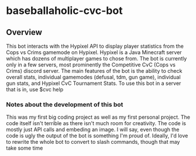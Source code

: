 # baseballaholic-cvc-bot
## Overview
This bot interacts with the Hypixel API to display player statistics from the Cops vs Crims gamemode on Hypixel.
Hypixel is a Java Minecraft server which has dozens of multiplayer games to chose from. 
The bot is currently only in a few servers, most prominently the Competitive CvC (Cops vs Crims) discord server.
The main features of the bot is the ability to check overall stats, individual gamemodes (defusal, tdm, gun game), individual gun stats, and Hypixel CvC Tournament Stats.
To use this bot in a server that is in, use $cvc help

### Notes about the development of this bot
This was my first big coding project as well as my first personal project. The code itself isn't terrible as there isn't much room for creativity.
The code is mostly just API calls and embeding an image. I will say, even though the code is ugly the output of the bot is something I'm proud of.
Ideally, I'd love to rewrite the whole bot to convert to slash commands, though that may take some time
